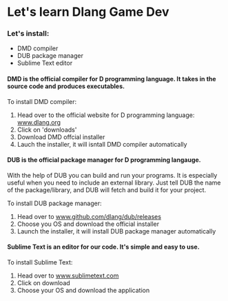 # Let's learn Dlang Game Dev

### Let's install:
- DMD compiler
- DUB package manager
- Sublime Text editor

#### DMD is the official compiler for D programming language. It takes in the source code and produces executables. 

To install DMD compiler:
1. Head over to the official website for
	D programming language: www.dlang.org
2. Click on 'downloads'
3. Download DMD offcial installer
4. Lauch the installer, it will isntall DMD compiler automatically

#### DUB is the official package manager for D programming langauge.
With the help of DUB you can build and run your programs. It is especially
useful when you need to include an external library. Just tell DUB 
the name of the package/library, and DUB will fetch and build it for your 
project.

To install DUB package manager:
1. Head over to www.github.com/dlang/dub/releases
2. Choose you OS and download the official installer
3. Launch the installer, it will install DUB package manager automatically

#### Sublime Text is an editor for our code. It's simple and easy to use.

To install Sublime Text:
1. Head over to www.sublimetext.com
2. Click on download
3. Choose your OS and download the application
